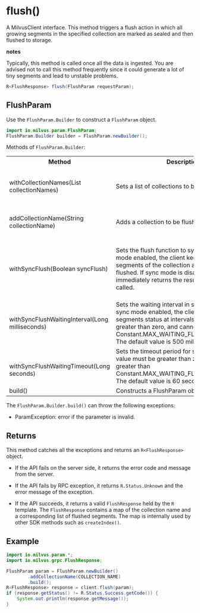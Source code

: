 # flush()

A MilvusClient interface. This method triggers a flush action in which all growing segments in the specified collection are marked as sealed and then flushed to storage. 

<div class="admonition note">

<p><b>notes</b></p>

<p>Typically, this method is called once all the data is ingested. You are advised not to call this method frequently since it could generate a lot of tiny segments and lead to unstable problems.</p>

</div>

```java
R<FlushResponse> flush(FlushParam requestParam);
```

## FlushParam

Use the `FlushParam.Builder` to construct a `FlushParam` object.

```java
import io.milvus.param.FlushParam;
FlushParam.Builder builder = FlushParam.newBuilder();
```

Methods of `FlushParam.Builder`:

<table>
    <tr>
        <th>Method</th>
        <th>Description</th>
        <th>Parameters</th>
    </tr>
    <tr>
        <td>withCollectionNames(List<String> collectionNames)</td>
        <td>Sets a list of collections to be flushed.</td>
        <td>collectionNames: a list of the names of the collections to be flushed.</td>
    </tr>
    <tr>
        <td>addCollectionName(String collectionName)</td>
        <td>Adds a collection to be flushed.</td>
        <td>collectionName: The name of the collection to be flushed.</td>
    </tr>
    <tr>
        <td>withSyncFlush(Boolean syncFlush)</td>
        <td>Sets the flush function to sync mode. With sync mode enabled, the client keeps waiting until all segments of the collection are successfully flushed. If sync mode is disabled, the client immediately returns the result after flush() is called.</td>
        <td>syncFlush: A Boolean value to indicate if sync mode is enabled. Sync mode is enabled if the value is set to True.</td>
    </tr>
    <tr>
        <td>withSyncFlushWaitingInterval(Long milliseconds)</td>
        <td>Sets the waiting interval in sync mode. With sync mode enabled, the client will check segments status at intervals. The value must be greater than zero, and cannot be greater than Constant.MAX_WAITING_FLUSHING_INTERVAL. The default value is 500 miliseconds.</td>
        <td>milliseconds: The time interval in milliseconds for checking the flush status. </td>
    </tr>
    <tr>
        <td><br/>withSyncFlushWaitingTimeout(Long seconds)</td>
        <td>Sets the timeout period for sync mode. The value must be greater than zero, and cannot be greater than Constant.MAX_WAITING_FLUSHING_TIMEOUT. The default value is 60 seconds.</td>
        <td>seconds: A during of time in seconds to wait till timeout.</td>
    </tr>
    <tr>
        <td>build()</td>
        <td>Constructs a FlushParam object.</td>
        <td>N/A</td>
    </tr>
</table>

The `FlushParam.Builder.build()` can throw the following exceptions:

- ParamException: error if the parameter is invalid.

## Returns

This method catches all the exceptions and returns an `R<FlushResponse>` object.

- If the API fails on the server side, it returns the error code and message from the server.

- If the API fails by RPC exception, it returns `R.Status.Unknown` and the error message of the exception.

- If the API succeeds, it returns a valid `FlushResponse` held by the `R` template. The `FlushResponse` contains a map of the collection name and a corresponding list of flushed segments. The map is internally used by other SDK methods such as `createIndex()`.

## Example

```java
import io.milvus.param.*;
import io.milvus.grpc.FlushResponse;

FlushParam param = FlushParam.newBuilder()
        .addCollectionName(COLLECTION_NAME)
        .build();
R<FlushResponse> response = client.flush(param);
if (response.getStatus() != R.Status.Success.getCode()) {
    System.out.println(response.getMessage());
}
```
